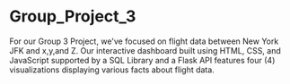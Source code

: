 # Group_Project_3

For our Group 3 Project, we've focused on flight data between New York JFK and x,y,and Z. Our interactive dashboard built using HTML, CSS, and JavaScript supported by a SQL Library and a Flask API features four (4) visualizations displaying various facts about flight data. 
